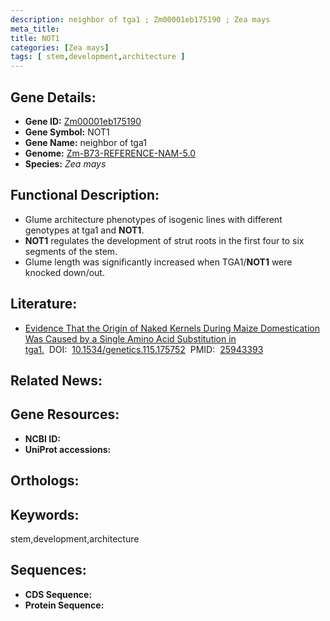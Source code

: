 ```yaml
---
description: neighbor of tga1 ; Zm00001eb175190 ; Zea mays
meta_title:
title: NOT1
categories: [Zea mays]
tags: [ stem,development,architecture ]
---
```


## Gene Details:
- **Gene ID:**	[Zm00001eb175190]()
- **Gene Symbol:** NOT1
- **Gene Name:** neighbor of tga1
- **Genome:** [Zm-B73-REFERENCE-NAM-5.0]()
- **Species:** *Zea mays*

## Functional Description:
   - Glume architecture phenotypes of isogenic lines with different genotypes at tga1 and **NOT1**.
   - **NOT1** regulates the development of strut roots in the first four to six segments of the stem.
   - Glume length was significantly increased when TGA1/**NOT1** were knocked down/out.

## Literature:
   - [Evidence That the Origin of Naked Kernels During Maize Domestication Was Caused by a Single Amino Acid Substitution in tga1.]( https://academic.oup.com/genetics/article/200/3/965/5936224)&nbsp;&nbsp;DOI:&nbsp;&nbsp;[10.1534/genetics.115.175752](https://academic.oup.com/genetics/article/200/3/965/5936224)&nbsp;&nbsp;PMID:&nbsp;&nbsp;[25943393](https://pubmed.ncbi.nlm.nih.gov/25943393/)

## Related News:

## Gene Resources:
- **NCBI ID:** [](https://www.ncbi.nlm.nih.gov/gene/?term=)
- **UniProt accessions:** [](https://www.uniprot.org/uniprotkb//entry)

## Orthologs:

## Keywords:
stem,development,architecture

## Sequences:
- **CDS Sequence:**
- **Protein Sequence:**
